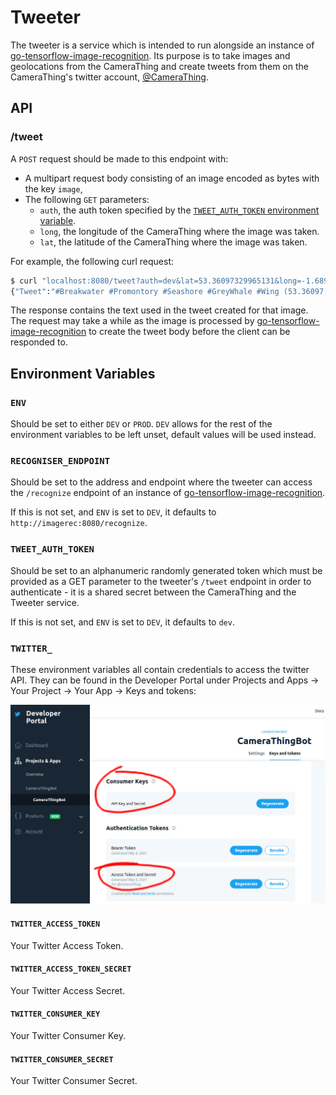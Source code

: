 # Tweeter

The tweeter is a service which is intended to run alongside an instance of [go-tensorflow-image-recognition](https://github.com/tinrab/go-tensorflow-image-recognition/). Its purpose is to take images and geolocations from the CameraThing and create tweets from them on the CameraThing's twitter account, [@CameraThing](https://twitter.com/CameraThing).



## API

### /tweet

A `POST` request should be made to this endpoint with:

- A multipart request body consisting of an image encoded as bytes with the key `image`,
- The following `GET` parameters:
  - `auth`, the auth token specified by the [`TWEET_AUTH_TOKEN` environment variable](#TWEET_AUTH_TOKEN).
  - `long`, the longitude of the CameraThing where the image was taken.
  - `lat`, the latitude of the CameraThing where the image was taken.

For example, the following curl request:

```bash
$ curl "localhost:8080/tweet?auth=dev&lat=53.36097329965131&long=-1.6899902029658576" -F 'image=@./test.jpg'
{"Tweet":"#Breakwater #Promontory #Seashore #GreyWhale #Wing (53.36097,-1.68999)"}
```

The response contains the text used in the tweet created for that image. The request may take a while as the image is processed by [go-tensorflow-image-recognition](https://github.com/tinrab/go-tensorflow-image-recognition/) to create the tweet body before the client can be responded to.



## Environment Variables

### `ENV`

Should be set to either `DEV` or `PROD`. `DEV` allows for the rest of the environment variables to be left unset, default values will be used instead.



### `RECOGNISER_ENDPOINT`

Should be set to the address and endpoint where the tweeter can access the `/recognize` endpoint of an instance of [go-tensorflow-image-recognition](https://github.com/tinrab/go-tensorflow-image-recognition/).

If this is not set, and `ENV` is set to `DEV`, it defaults to `http://imagerec:8080/recognize`.



### `TWEET_AUTH_TOKEN`

Should be set to an alphanumeric randomly generated token which must be provided as a GET parameter to the tweeter's `/tweet` endpoint in order to authenticate - it is a shared secret between the CameraThing and the Tweeter service.

If this is not set, and `ENV` is set to `DEV`, it defaults to `dev`.



### `TWITTER_`

These environment variables all contain credentials to access the twitter API. They can be found in the Developer Portal under Projects and Apps -> Your Project -> Your App -> Keys and tokens:

![twitter-developer-portal](./docs/imgs/twitter-developer-portal.jpg)

#### `TWITTER_ACCESS_TOKEN`

Your Twitter Access Token.

#### `TWITTER_ACCESS_TOKEN_SECRET`

Your Twitter Access Secret.

#### `TWITTER_CONSUMER_KEY`

Your Twitter Consumer Key.

#### `TWITTER_CONSUMER_SECRET`

Your Twitter Consumer Secret.
